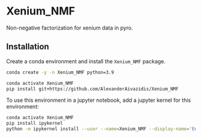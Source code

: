 # Xenium_NMF
Non-negative factorization for xenium data in pyro.

## Installation

Create a conda environment and install the `Xenium_NMF` package.

```bash
conda create -y -n Xenium_NMF python=3.9

conda activate Xenium_NMF
pip install git+https://github.com/AlexanderAivazidis/Xenium_NMF
```

To use this environment in a jupyter notebook, add a jupyter kernel for this environment:

```bash
conda activate Xenium_NMF
pip install ipykernel
python -m ipykernel install --user --name=Xenium_NMF --display-name='Environment (Xenium_NMF)'
```

